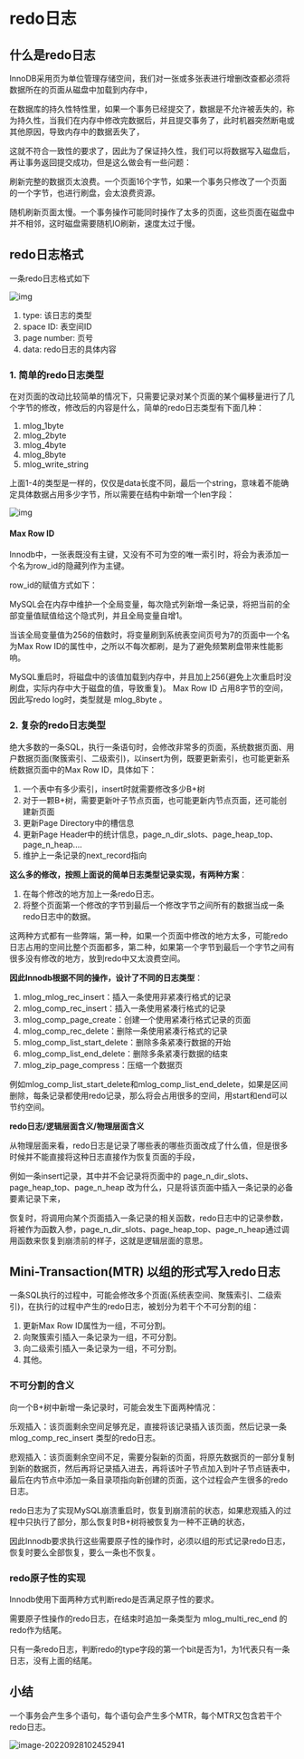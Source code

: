 # redo日志

## 什么是redo日志

InnoDB采用页为单位管理存储空间，我们对一张或多张表进行增删改查都必须将数据所在的页面从磁盘中加载到内存中，

在数据库的持久性特性里，如果一个事务已经提交了，数据是不允许被丢失的，称为持久性，当我们在内存中修改完数据后，并且提交事务了，此时机器突然断电或其他原因，导致内存中的数据丢失了，

这就不符合一致性的要求了，因此为了保证持久性，我们可以将数据写入磁盘后，再让事务返回提交成功，但是这么做会有一些问题：

刷新完整的数据页太浪费。一个页面16个字节，如果一个事务只修改了一个页面的一个字节，也进行刷盘，会太浪费资源。

随机刷新页面太慢。一个事务操作可能同时操作了太多的页面，这些页面在磁盘中并不相邻，这时磁盘需要随机IO刷新，速度太过于慢。

## redo日志格式

一条redo日志格式如下

![img](image/format,png.png)

1. type: 该日志的类型
2. space ID: 表空间ID
3. page number: 页号
4. data: redo日志的具体内容

### 1. 简单的redo日志类型

在对页面的改动比较简单的情况下，只需要记录对某个页面的某个偏移量进行了几个字节的修改，修改后的内容是什么，简单的redo日志类型有下面几种：

1. mlog_1byte
2. mlog_2byte
3. mlog_4byte
4. mlog_8byte
5. mlog_write_string

上面1-4的类型是一样的，仅仅是data长度不同，最后一个string，意味着不能确定具体数据占用多少字节，所以需要在结构中新增一个len字段：

![img](image/format,png-20220928102103557.png)

#### Max Row ID

Innodb中，一张表既没有主键，又没有不可为空的唯一索引时，将会为表添加一个名为row_id的隐藏列作为主键。

row_id的赋值方式如下：

MySQL会在内存中维护一个全局变量，每次隐式列新增一条记录，将把当前的全部变量值赋值给这个隐式列，并且全局变量自增1。

当该全局变量值为256的倍数时，将变量刷到系统表空间页号为7的页面中一个名为Max Row ID的属性中，之所以不每次都刷，是为了避免频繁刷盘带来性能影响。

MySQL重启时，将磁盘中的该值加载到内存中，并且加上256(避免上次重启时没刷盘，实际内存中大于磁盘的值，导致重复)。
Max Row ID 占用8字节的空间，因此写redo log时，类型就是 mlog_8byte 。

### 2. 复杂的redo日志类型

绝大多数的一条SQL，执行一条语句时，会修改非常多的页面，系统数据页面、用户数据页面(聚簇索引、二级索引)，以insert为例，既要更新索引，也可能更新系统数据页面中的Max Row ID，具体如下：

1. 一个表中有多少索引，insert时就需要修改多少B+树
2. 对于一颗B+树，需要更新叶子节点页面，也可能更新内节点页面，还可能创建新页面
3. 更新Page Directory中的槽信息
4. 更新Page Header中的统计信息，page_n_dir_slots、page_heap_top、page_n_heap....
5. 维护上一条记录的next_record指向

**这么多的修改，按照上面说的简单日志类型记录实现，有两种方案**：

1. 在每个修改的地方加上一条redo日志。
2. 将整个页面第一个修改的字节到最后一个修改字节之间所有的数据当成一条redo日志中的数据。

这两种方式都有一些弊端，第一种，如果一个页面中修改的地方太多，可能redo日志占用的空间比整个页面都多，第二种，如果第一个字节到最后一个字节之间有很多没有修改的地方，放到redo中又太浪费空间。

**因此Innodb根据不同的操作，设计了不同的日志类型**：

1. mlog_mlog_rec_insert：插入一条使用非紧凑行格式的记录
2. mlog_comp_rec_insert：插入一条使用紧凑行格式的记录
3. mlog_comp_page_create：创建一个使用紧凑行格式记录的页面
4. mlog_comp_rec_delete：删除一条使用紧凑行格式的记录
5. mlog_comp_list_start_delete：删除多条紧凑行数据的开始
6. mlog_comp_list_end_delete：删除多条紧凑行数据的结束
7. mlog_zip_page_compress：压缩一个数据页

例如mlog_comp_list_start_delete和mlog_comp_list_end_delete，如果是区间删除，每条记录都使用redo记录，那么将会占用很多的空间，用start和end可以节约空间。

**redo日志/逻辑层面含义/物理层面含义**

从物理层面来看，redo日志是记录了哪些表的哪些页面改成了什么值，但是很多时候并不能直接将这种日志直接作为恢复页面的手段，

例如一条insert记录，其中并不会记录将页面中的 page_n_dir_slots、page_heap_top、page_n_heap 改为什么，只是将该页面中插入一条记录的必备要素记录下来，

恢复时，将调用向某个页面插入一条记录的相关函数，redo日志中的记录参数，将被作为函数入参，page_n_dir_slots、page_heap_top、page_n_heap通过调用函数来恢复到崩溃前的样子，这就是逻辑层面的意思。

## Mini-Transaction(MTR) 以组的形式写入redo日志

一条SQL执行的过程中，可能会修改多个页面(系统表空间、聚簇索引、二级索引)，在执行的过程中产生的redo日志，被划分为若干个不可分割的组：

1. 更新Max Row ID属性为一组，不可分割。
2. 向聚簇索引插入一条记录为一组，不可分割。
3. 向二级索引插入一条记录为一组，不可分割。
4. 其他。

### 不可分割的含义

向一个B+树中新增一条记录时，可能会发生下面两种情况：

乐观插入：该页面剩余空间足够充足，直接将该记录插入该页面，然后记录一条 mlog_comp_rec_insert 类型的redo日志。

悲观插入：该页面剩余空间不足，需要分裂新的页面，将原先数据页的一部分复制到新的数据页，然后再将记录插入进去，再将该叶子节点加入到叶子节点链表中，最后在内节点中添加一条目录项指向新创建的页面，这个过程会产生很多的redo日志。

redo日志为了实现MySQL崩溃重启时，恢复到崩溃前的状态，如果悲观插入的过程中只执行了部分，那么恢复时B+树将被恢复为一种不正确的状态，

因此Innodb要求执行这些需要原子性的操作时，必须以组的形式记录redo日志，恢复时要么全部恢复，要么一条也不恢复。

### redo原子性的实现

Innodb使用下面两种方式判断redo是否满足原子性的要求。

需要原子性操作的redo日志，在结束时追加一条类型为 mlog_multi_rec_end 的redo作为结尾。

只有一条redo日志，判断redo的type字段的第一个bit是否为1，为1代表只有一条日志，没有上面的结尾。

## 小结

一个事务会产生多个语句，每个语句会产生多个MTR，每个MTR又包含若干个redo日志。

![image-20220928102452941](image/image-20220928102452941.png)
